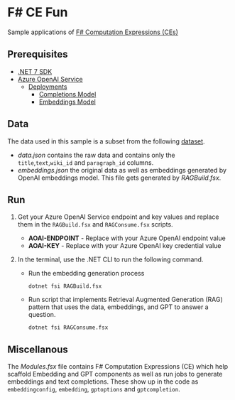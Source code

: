 # F# CE Fun

Sample applications of [F# Computation Expressions (CEs)](https://learn.microsoft.com/dotnet/fsharp/language-reference/computation-expressions)

## Prerequisites

- [.NET 7 SDK](https://dotnet.microsoft.com/download/dotnet/7.0)
- [Azure OpenAI Service](https://aka.ms/oai/access?azure-portal=true)
    - [Deployments](https://learn.microsoft.com/azure/cognitive-services/openai/how-to/create-resource?pivots=cli)
        - [Completions Model](https://learn.microsoft.com/azure/cognitive-services/openai/how-to/create-resource?pivots=cli)
        - [Embeddings Model](https://learn.microsoft.com/azure/cognitive-services/openai/concepts/models#embeddings-models)

## Data

The data used in this sample is a subset from the following [dataset](https://huggingface.co/datasets/Cohere/wikipedia-22-12-simple-embeddings/viewer/Cohere--wikipedia-22-12-simple-embeddings/train).

- *data.json* contains the raw data and contains only the `title`,`text`,`wiki_id` and `paragraph_id` columns.
- *embeddings.json* the original data as well as embeddings generated by OpenAI embeddings model. This file gets generated by *RAGBuild.fsx*.

## Run

1. Get your Azure OpenAI Service endpoint and key values and replace them in the `RAGBuild.fsx` and `RAGConsume.fsx` scripts.

    - **AOAI-ENDPOINT** - Replace with your Azure OpenAI endpoint value
    - **AOAI-KEY** - Replace with your Azure OpenAI key credential value

1. In the terminal, use the .NET CLI to run the following command.

    - Run the embedding generation process

        ```dotnetcli
        dotnet fsi RAGBuild.fsx        
        ``` 

    - Run script that implements Retrieval Augmented Generation (RAG) pattern that uses the data, embeddings, and GPT to answer a question.

        ```dotnetcli
        dotnet fsi RAGConsume.fsx
        ```

## Miscellanous

The *Modules.fsx* file contains F# Computation Expressions (CE) which help scaffold Embedding and GPT components as well as run jobs to generate embeddings and text completions. These show up in the code as `embeddingconfig`, `embedding`, `gptoptions` and `gptcompletion`.